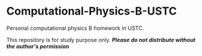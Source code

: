 # Computational-Physics-B-USTC
Personal computational physics B homework in USTC.

This repository is for study purpose only.
***Please do not distribute without the author's permission***
